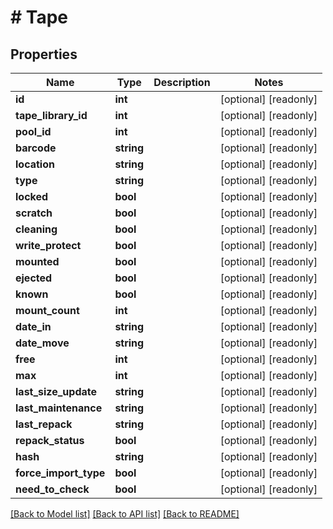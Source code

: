 # # Tape

## Properties

Name | Type | Description | Notes
------------ | ------------- | ------------- | -------------
**id** | **int** |  | [optional] [readonly] 
**tape_library_id** | **int** |  | [optional] [readonly] 
**pool_id** | **int** |  | [optional] [readonly] 
**barcode** | **string** |  | [optional] [readonly] 
**location** | **string** |  | [optional] [readonly] 
**type** | **string** |  | [optional] [readonly] 
**locked** | **bool** |  | [optional] [readonly] 
**scratch** | **bool** |  | [optional] [readonly] 
**cleaning** | **bool** |  | [optional] [readonly] 
**write_protect** | **bool** |  | [optional] [readonly] 
**mounted** | **bool** |  | [optional] [readonly] 
**ejected** | **bool** |  | [optional] [readonly] 
**known** | **bool** |  | [optional] [readonly] 
**mount_count** | **int** |  | [optional] [readonly] 
**date_in** | **string** |  | [optional] [readonly] 
**date_move** | **string** |  | [optional] [readonly] 
**free** | **int** |  | [optional] [readonly] 
**max** | **int** |  | [optional] [readonly] 
**last_size_update** | **string** |  | [optional] [readonly] 
**last_maintenance** | **string** |  | [optional] [readonly] 
**last_repack** | **string** |  | [optional] [readonly] 
**repack_status** | **bool** |  | [optional] [readonly] 
**hash** | **string** |  | [optional] [readonly] 
**force_import_type** | **bool** |  | [optional] [readonly] 
**need_to_check** | **bool** |  | [optional] [readonly] 

[[Back to Model list]](../../README.md#documentation-for-models) [[Back to API list]](../../README.md#documentation-for-api-endpoints) [[Back to README]](../../README.md)



